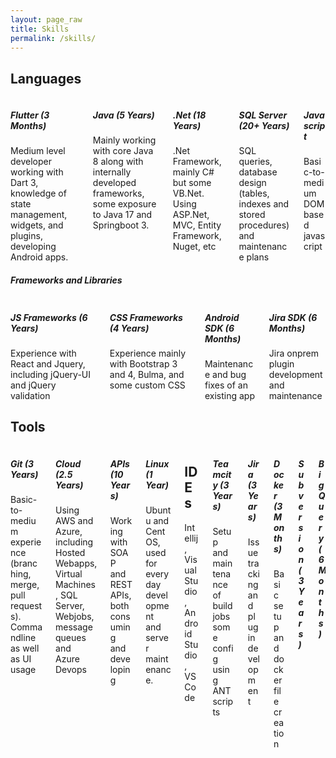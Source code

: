 ```yaml
---
layout: page_raw
title: Skills
permalink: /skills/
---
```


  <section class="section">
    <div class="container">
      <a class="heading-anchor" name="skills"></a>      
      <h2 class="title is-5">Languages</h2>
      <div class="columns is-multiline">
        <div class="column is-one-quarter">
          <div class="notification is-info is-light">
            <h5 class="title is-5">Flutter (3 Months)</h5>
            <div class="block">    
              Medium level developer working with Dart 3, knowledge of state management, widgets, and plugins, developing Android apps.
            </div>
          </div>
        </div>
        <div class="column is-one-quarter">
          <div class="notification is-info is-light">
            <h5 class="title is-5">Java (5 Years)</h5>
            <div class="block">    
              Mainly working with core Java 8 along with internally developed frameworks, some exposure to Java 17 and Springboot 3.
            </div>
          </div>
        </div>
        <div class="column is-one-quarter">
          <div class="notification is-info is-light">
            <h5 class="title is-5">.Net (18 Years)</h5>
            <div class="block">    
              .Net Framework, mainly C# but some VB.Net.  Using ASP.Net, MVC, Entity Framework, Nuget, etc     
            </div>
          </div>
        </div>
        <div class="column is-one-quarter">
          <div class="notification is-info is-light">
            <h5 class="title is-5">SQL Server (20+ Years)</h5>
            <div class="block">    
              SQL queries, database design (tables, indexes and stored procedures) and maintenance plans
            </div>
          </div>
        </div>
        <div class="column is-one-quarter">
          <div class="notification is-info is-light">
            <h5 class="title is-5">Javascript</h5>
            <div class="block">    
              Basic-to-medium DOM based javascript
            </div>
          </div>
        </div>
      </div>
      <h5 class="title is-5">Frameworks and Libraries</h5>
      <div class="columns is-multiline">
        <div class="column is-one-quarter">
          <div class="notification is-info is-light">
            <h5 class="title is-5">JS Frameworks (6 Years)</h5>
            <div class="block">    
              Experience with React and Jquery, including jQuery-UI and jQuery validation
            </div>
          </div>
        </div>      
        <div class="column is-one-quarter">
          <div class="notification is-info is-light">
            <h5 class="title is-5">CSS Frameworks (4 Years)</h5>
            <div class="block">                  
              Experience mainly with Bootstrap 3 and 4, Bulma, and some custom CSS
            </div>
          </div>
        </div>
        <div class="column is-one-quarter">
          <div class="notification is-info is-light">
            <h5 class="title is-5">Android SDK (6 Months)</h5>
            <div class="block">    
              Maintenance and bug fixes of an existing app
            </div>
          </div>
        </div> 
        <div class="column is-one-quarter">
          <div class="notification is-info is-light">
            <h5 class="title is-5">Jira SDK (6 Months)</h5>
            <div class="block">    
              Jira onprem plugin development and maintenance
            </div>
          </div>
        </div>
      </div>
      <h2 class="title is-5">Tools</h2>
      <div class="columns is-multiline">
        <div class="column is-one-quarter">
          <div class="notification is-info is-light">
            <h5 class="title is-5">Git (3 Years)</h5>
            <div class="block">    
              Basic-to-medium experience (branching, merge, pull requests).  Commandline as well as UI usage
            </div>
          </div>
        </div>
        <div class="column is-one-quarter">
          <div class="notification is-info is-light">
            <h5 class="title is-5">Cloud (2.5 Years)</h5>
            <div class="block">    
              Using AWS and Azure, including Hosted Webapps, Virtual Machines, SQL Server, Webjobs, message queues and Azure Devops
            </div>
          </div>
        </div>        
        <div class="column is-one-quarter">
          <div class="notification is-info is-light">
            <h5 class="title is-5">APIs (10 Years)</h5>
            <div class="block">    
              Working with SOAP and REST APIs, both consuming and developing
            </div>
          </div>
        </div>
        <div class="column is-one-quarter">
          <div class="notification is-info is-light">
            <h5 class="title is-5">Linux (1 Year)</h5>
            <div class="block">    
              Ubuntu and CentOS, used for every day development and server maintenance.
            </div>
          </div>
        </div>        
        <div class="column is-one-quarter">
          <div class="notification is-info is-light">
            <h2 class="title is-5">IDEs</h2>
            <div class="block">    
              Intellij, Visual Studio, Android Studio, VS Code
            </div>
          </div>
        </div>
        <div class="column is-one-quarter">
          <div class="notification is-info is-light">
            <h5 class="title is-5">Teamcity (3 Years)</h5>
            <div class="block">    
              Setup and maintenance of build jobs some config using ANT scripts
            </div>
          </div>
        </div>
        <div class="column is-one-quarter">
          <div class="notification is-info is-light">
            <h5 class="title is-5">Jira (3 Years)</h5>
            <div class="block">    
              Issue tracking and plugin development
            </div>            
          </div>
        </div>
        <div class="column is-one-quarter">
          <div class="notification is-info is-light">
            <h5 class="title is-5">Docker (3 Months)</h5>
            <div class="block">    
              Basic setup and dockerfile creation
            </div>              
          </div>
        </div>        
        <div class="column is-one-quarter">
          <div class="notification is-info is-light">
            <h5 class="title is-5">Subversion (3 Years)</h5>
          </div>
        </div>        
        <div class="column is-one-quarter">
          <div class="notification is-info is-light">
            <h5 class="title is-5">BigQuery (6 Months)</h5>
          </div>
        </div>
      </div>
    </div>
  </section>  